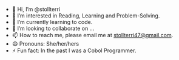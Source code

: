 - 👋 Hi, I’m @stollterri
- 👀 I’m interested in Reading, Learning and Problem-Solving.
- 🌱 I’m currently learning to code. 
- 💞️ I’m looking to collaborate on ...
- 📫 How to reach me, please email me at stollterri47@gmail.com.
- 😄 Pronouns: She/her/hers
- ⚡ Fun fact: In the past I was a Cobol Programmer. 

<!---
stollterri/stollterri is a ✨ special ✨ repository because its `README.md` (this file) appears on your GitHub profile.
You can click the Preview link to take a look at your changes.
--->
